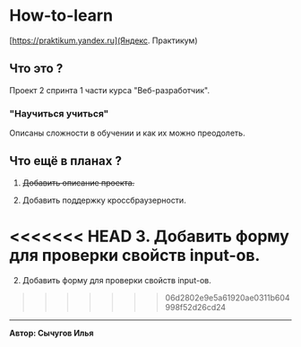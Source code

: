 # How-to-learn
[https://praktikum.yandex.ru](Яндекс. Практикум)

## Что это ?
Проект 2 спринта 1 части курса "Веб-разработчик".

### "Научиться учиться"
Описаны сложности в обучении и как их можно преодолеть.

## Что ещё в планах ?
1. ~~Добавить описание проекта.~~

2. Добавить поддержку кроссбраузерности.

<<<<<<< HEAD
3. Добавить форму для проверки свойств input-ов.
=======
2. Добавить форму для проверки свойств input-ов.
>>>>>>> 06d2802e9e5a61920ae0311b604998f52d26cd24

-----
**Автор: Сычугов Илья**